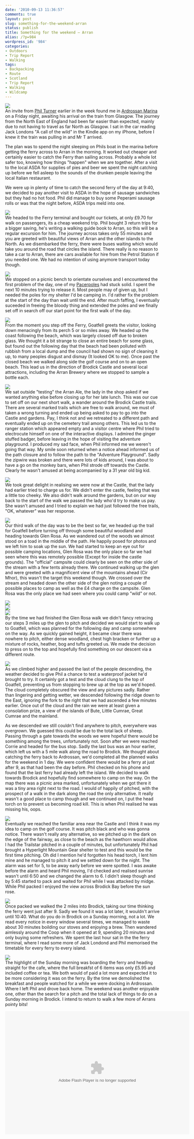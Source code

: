 ```yaml
---
date: '2010-09-13 11:36:57'
comments: true
layout: post
slug: something-for-the-weekend-arran
status: publish
title: Something for the weekend – Arran
alias: /?p=984
wordpress_id: '984'
categories:
- Outdoors
- Trip Report
- Walking
tags:
- Backpacking
- Route
- Scotland
- Trip Report
- Walking
- Wildcamp
---
```


[![](http://dl.dropbox.com/u/2657852/website/images/Arran-September-2010-017.jpg)](http://dl.dropbox.com/u/2657852/website/images/Arran-September-2010-017.jpg)  
An invite from [Phil Turner](http://lightweightoutdoors.com/) earlier in the week found me in [Ardrossan Marina](http://www.clydemarina.com/) on a Friday night, awaiting his arrival on the train from Glasgow. The journey from the North East of England had been far easier than expected, mainly due to not having to travel as far North as Glasgow. I sat in the car reading Jack Londons "A call of the wild" in the Kindle app on my iPhone, before I knew it the train was pulling in and Mr T arrived.  
<!-- more -->
The plan was to spend the night sleeping on Phils boat in the marina before getting the ferry across to Arran in the morning. It worked out cheaper and certainly easier to catch the Ferry than sailing across. Probably a whole lot safer too, knowing how things "happen" when we are together. After a visit to the local ASDA for supplies of pies and beer we spent the night catching up before we fell asleep to the sounds of the drunken people leaving the local Italian restaurant.  

We were up in plenty of time to catch the second ferry of the day at 9:40, we decided to pay another visit to ASDA in the hope of sausage sandwiches but they had no hot food. Phil did manage to buy some Peperami sausage rolls or was that the night before, ASDA trips meld into one.  

[![](http://lh5.ggpht.com/_mwiBNuCX3e4/TI4Goi3IF_I/AAAAAAAAUxo/cFgI5UwMMTg/s400/Arran%20September%202010%20007.JPG)](http://picasaweb.google.com/lh/photo/bVJ0rOjyu1ISUI6a_INfHA?feat=embedwebsite)  
We headed to the Ferry terminal and bought our tickets, at only £9.70 for walk on passengers, its a cheap weekend trip. Phil bought 3 return trips for a bigger saving, he's writing a walking guide book to Arran, so this will be a regular excursion for him. The journey across takes only 55 minutes and you are greeted with beautiful views of Arran and the other islands to the North. As we disembarked the ferry, there were buses waiting which would take you around the road that circles the island. There really is no reason to take a car to Arran, there are cars available for hire from the Petrol Station if you needed one. We had no intention of using anymore transport today though.  

[![](http://lh6.ggpht.com/_mwiBNuCX3e4/TI4IWuMda-I/AAAAAAAAUyU/JX4nSX6l6Wk/s400/Arran%20September%202010%20011.JPG)](http://picasaweb.google.com/lh/photo/7Sk_iFpwhrTpOtYskPHDsw?feat=embedwebsite)  
We stopped on a picnic bench to orientate ourselves and I encountered the first problem of the day, one of my [Pacerpoles](http://www.pacerpole.com/) had stuck solid. I spent the next 10 minutes trying to release it. Most people may of given up, but I needed the poles for my shelter I'd be camping in. I'd rather fix the problem at the start of the day than wait until the end. After much faffing, I eventually suceeded in freeing the bloody thing and extended the poles and we finally set off in search off our start point for the first walk of the day.  

[![](http://lh5.ggpht.com/_mwiBNuCX3e4/TI4I20wHVsI/AAAAAAAAUyk/tAUPs3Nfbxw/s400/Arran%20September%202010%20012.JPG)](http://picasaweb.google.com/lh/photo/-jSi_gX95yun79IjvNuAxg?feat=embedwebsite)  
From the moment you step off the Ferry, Goatfell greets the visitor, looking down menacingly from its perch 5 or so miles away. We headed up the coast following the beach, which was largely closed off due to broken glass. We thought it a bit strange to close an entire beach for some glass, but found out the following day that the beach had been polluted with rubbish from a local dump and the council had shown no sign of cleaning it up, to many peoples disgust and dismay (It looked OK to me). Once past the closed beach we walked along side the golf course and on to an open beach. This lead us in the direction of Brodick Castle and several local attractions, including the Arran Brewery where we stopped to sample a bottle each.  

[![](http://lh6.ggpht.com/_mwiBNuCX3e4/TI4WesfZhwI/AAAAAAAAU1Y/5LWrgie5X54/s400/Arran%20September%202010%20024.JPG)](http://picasaweb.google.com/lh/photo/d6xfDlFfIYmFxppXBKvqpw?feat=embedwebsite)  
We sat outside "testing" the Arran Ale, the lady in the shop asked if we wanted anything else before closing up for her late lunch. This was our cue to set off on our next short walk, a wander around the Brodick Castle trails. There are several marked trails which are free to walk around, we must of taken a wrong turning and ended up being asked to pay to go into the Castle and gardens. Pay, I think not and we retreated to a different path and eventually ended up on the cemetery trail among others. This led us to the ranger station which appeared empty and a visitor centre where Phil tried to electrocute himself on one of the interactive displays. I admired the ginger stuffed badger, before leaving in the hope of visiting the adventure playground. I produced my sad face, when Phil informed me we weren't going that way. My smile soon returned when a notice ahead informed us of the path closure and to follow the path to the "Adventure Playground". Sadly the zipwire was broken and there were lots of kids around, I was about to have a go on the monkey bars, when Phil strode off towards the Castle. Clearly he wasn't amused at being acompanied by a 31 year old big kid.  

[![](http://lh5.ggpht.com/_mwiBNuCX3e4/TI4ZNmdQngI/AAAAAAAAU2M/cTYVoQdkfoY/s400/Arran%20September%202010%20027.JPG)](http://picasaweb.google.com/lh/photo/xNUt5myG-6W6ylGQYU3mrw?feat=embedwebsite)  
We took great delight in realising we were now at the Castle, that the lady had earlier tried to charge us for. We didn't enter the castle, feeling that was a little too cheeky. We also didn't walk around the gardens, but on our way back to the start of the walk we passed the lady who'd try to make us pay. She wasn't amused and I tried to explain we had just followed the free trails, "OK, whatever" was her response.  

[![](http://lh5.ggpht.com/_mwiBNuCX3e4/TI4e5nYszvI/AAAAAAAAU30/3nxC6W8a_gw/s400/Arran%20September%202010%20034.JPG)](http://picasaweb.google.com/lh/photo/zzq6muwL9qx8RVvLU_pJLg?feat=embedwebsite)  
Our third walk of the day was to be the best so far, we headed up the trail for Goatfell before turning off through some beautiful woodland and heading towards Glen Rosa. As we wandered out of the woods we almost stood on a toad in the middle of the path. He happily posed for photos and we left him to soak up the sun. We had started to keep an eye out for possible camping locations, Glen Rosa was the only place so far we had seen where this was remotely possible (Except for inside the castle grounds). The "official" campsite could clearly be seen on the other side of the stream with a few tents already there. We continued walking up the glen and were greeted with a magnificent view of the mountains ahead (Cir Mhor), this wasn't the target this weekend though. We crossed over the stream and headed down the other side of the glen noting a couple of possible places to camp as well as the £4 charge on the campsite. Glen Rosa was the only place we had seen where you could camp "wild" or not.  

[![](http://lh5.ggpht.com/_mwiBNuCX3e4/TI4g6OwO37I/AAAAAAAAU4U/G_hg5UBdS2E/s400/Arran%20September%202010%20036.JPG)](http://picasaweb.google.com/lh/photo/cs_ReUQ3SeQUpz15oJkzZQ?feat=embedwebsite)  
[![](http://lh5.ggpht.com/_mwiBNuCX3e4/TI4m69z_1ZI/AAAAAAAAU50/zct4PipAj2I/s400/Arran%20September%202010%20042.JPG)](http://picasaweb.google.com/lh/photo/nfhDwLu9ioSDVKC32TxV9w?feat=embedwebsite)  
[![](http://lh5.ggpht.com/_mwiBNuCX3e4/TI4uFeS9UBI/AAAAAAAAU70/S8p5aHfnMek/s400/Arran%20September%202010%20049.JPG)](http://picasaweb.google.com/lh/photo/Dl88w7Vow55F8uQZ31F0NQ?feat=embedwebsite)  
By the time we had finished the Glen Rosa walk we didn't fancy retracing our steps 3 miles up the glen to pitch and decided we would start to walk up to Goatfell, which was planned for the following day and camp somewhere on the way. As we quickly gained height, it became clear there was nowhere to pitch, either dense woodland, chest high bracken or further up a mixture of rocks, heather, bog and tufts greeted us. We made the decision to press on to the top and hopefully find something on our descent via a different route.  

[![](http://lh5.ggpht.com/_mwiBNuCX3e4/TI40PBVmtaI/AAAAAAAAU9w/K_YO2hV0U64/s400/Arran%20September%202010%20058.JPG)](http://picasaweb.google.com/lh/photo/JVbGXHFuogbsd09OsZrIBA?feat=embedwebsite)  
As we climbed higher and passed the last of the people descending, the weather decided to give Phil a chance to test a waterproof jacket he'd brought to try. It certainly got a test and the cloud clung to the top of Goatfell, preventing us from stopping to brew up at the top as we'd hoped. The cloud completely obscured the view and any pictures sadly. Rather than lingering and getting wetter, we descended following the ridge down to the East, ignoring the fork to the right that we had ascended a few minutes earlier. Once out of the cloud and the rain we were at least given a consolation prize, a view of the islands of Bute, Little Cumrae, Great Cumrae and the mainland.  

As we descended we still couldn't find anywhere to pitch, everywhere was overgrown. We guessed this could be due to the total lack of sheep. Passing through a gate towards the woods we were hopeful there would be something among the trees, unfortunately not. Soon after we were reached Corrie and headed for the bus stop. Sadly the last bus was an hour earlier, which left us with a 5 mile walk along the road to Brodick. We thought about catching the ferry back to Ardrossan, we'd completed all the planned walks for the weekend in 1 day. We were confident there would be a ferry at just after 9, as that had been the day before. Phil checked on his phone and found that the last ferry had already left the island. We decided to walk towards Brodick and hopefully find somewhere to camp on the way. On the map there was a picnic area marked, unfortunately when we got there it was a tiny area right next to the road. I would of happily of pitched, with the prospect of a walk in the dark along the road the only alternative. It really wasn't a good place to camp though and we continued on, I put the head torch on to prevent us becoming road kill. This is when Phil realised he was missing his, oops.  

[![](http://lh3.ggpht.com/_mwiBNuCX3e4/TI419LIoFDI/AAAAAAAAU-w/_N4fOzCdvo0/s400/Arran%20September%202010%20066.JPG)](http://picasaweb.google.com/lh/photo/GX00gpkYZYTAOahXg29K5Q?feat=embedwebsite)  
Eventually we reached the familiar area near the Castle and I think it was my idea to camp on the golf course. It was pitch black and who was gonna notice. There wasn't really any alternative, so we pitched up in the dark on the edge of the fairway, as close to the beach as the hawthorn would allow. I had the Trailstar pitched in a couple of minutes, but unfortunately Phil had brought a Hyperlight Mountain Gear shelter to test and this would be the first time pitching. Oh did I mention he'd forgotten his head torch, I lent him mine and he managed to pitch it and we settled down for the night. The alarm was set for 5, to be away early before we were spotted. I was awake before the alarm and heard Phil moving, I'd checked and realised sunrise wasn't until 6:50 and we changed the alarm to 6. I didn't sleep though and by 5:45 started to pack and waited for Phil while I was attacked by midge. While Phil packed I enjoyed the view across Brodick Bay before the sun rose.  

[![](http://lh6.ggpht.com/_mwiBNuCX3e4/TI423gWJjbI/AAAAAAAAU_Q/KOrK5y3bgc8/s400/Arran%20September%202010%20071.JPG)](http://picasaweb.google.com/lh/photo/Mb0_6bPdpEzL7m9yXubbNw?feat=embedwebsite)  
Once packed we walked the 2 miles into Brodick, taking our time thinking the ferry went just after 9. Sadly we found it was a lot later, it wouldn't arrive until 10:40. What do you do in Brodick on a Sunday morning, not a lot. We read every notice in every window several times, we managed to waste about 30 minutes boilding our stoves and enjoying a brew. Then wandered aimlessly around the Coop when it opened at 9, spending 20 minutes and only buying some refreshers. We spent the last hour sat in the the ferry terminal, where I read some more of Jack Londond and Phil memorised the timetable for every ferry to every island.  

[![](http://lh6.ggpht.com/_mwiBNuCX3e4/TI44IHwvh-I/AAAAAAAAU_0/rP2MKsqD-NI/s400/Arran%20September%202010%20074.JPG)](http://picasaweb.google.com/lh/photo/ysnXtjOSOURy5rov2o3qIQ?feat=embedwebsite)  
The highlight of the Sunday morning was boarding the ferry and heading straight for the cafe, where the full breakfst of 6 items was only £5.95 and included coffee or tea. We both would of paid a lot more and expected it to be more considering it was on the ferry. By the time we demolished the breakfast and people watched for a while we were docking in Ardrossan. Where I left Phil and drove back home. The weekend was another enjoyable one, other than the search for a pitch and the total lack of things to do on a Sunday morning in Brodick. I intend to return to walk a few more of Arrans pointy bits!  

<embed type="application/x-shockwave-flash" src="http://picasaweb.google.com/s/c/bin/slideshow.swf" width="600" height="400" flashvars="host=picasaweb.google.com&#038;captions=1&#038;hl=en_US&#038;feat=flashalbum&#038;RGB=0x000000&#038;feed=http%3A%2F%2Fpicasaweb.google.com%2Fdata%2Ffeed%2Fapi%2Fuser%2Fsteven.horner%2Falbumid%2F5516350712987306801%3Falt%3Drss%26kind%3Dphoto%26hl%3Den_US" pluginspage="http://www.macromedia.com/go/getflashplayer"></embed>
